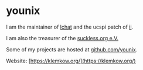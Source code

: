 younix
======

I am the maintainer of [lchat](//tools.suckless.org/lchat) and
the ucspi patch of [ii](//tools.suckless.org/ii/patches/ucspi).

I am also the treasurer of the [suckless.org e.V.](//ev.suckless.org/)

Some of my projects are hosted at [github.com/younix](https://github.com/younix).

Website: [https://klemkow.org/](https://klemkow.org/)
